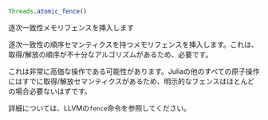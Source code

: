 ```julia
Threads.atomic_fence()
```

逐次一致性メモリフェンスを挿入します

逐次一致性の順序セマンティクスを持つメモリフェンスを挿入します。これは、取得/解放の順序が不十分なアルゴリズムがあるため、必要です。

これは非常に高価な操作である可能性があります。Juliaの他のすべての原子操作にはすでに取得/解放セマンティクスがあるため、明示的なフェンスはほとんどの場合必要ないはずです。

詳細については、LLVMの`fence`命令を参照してください。
